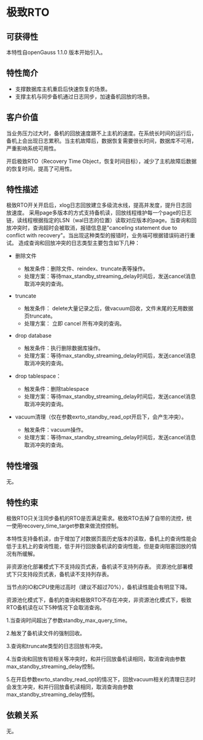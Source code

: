 # 极致RTO

## 可获得性<a name="section57017810"></a>

本特性自openGauss 1.1.0 版本开始引入。

## 特性简介<a name="section43398242"></a>

-   支撑数据库主机重启后快速恢复的场景。
-   支撑主机与同步备机通过日志同步，加速备机回放的场景。

## 客户价值<a name="section55039858"></a>

当业务压力过大时，备机的回放速度跟不上主机的速度。在系统长时间的运行后，备机上会出现日志累积。当主机故障后，数据恢复需要很长时间，数据库不可用，严重影响系统可用性。

开启极致RTO（Recovery Time Object，恢复时间目标），减少了主机故障后数据的恢复时间，提高了可用性。

## 特性描述<a name="section25596675"></a>

极致RTO开关开启后，xlog日志回放建立多级流水线，提高并发度，提升日志回放速度。 采用page多版本的方式支持备机读，回放线程维护每一个page的日志链，读线程根据指定的LSN（wal日志的位置）读取对应版本的page。当查询和回放冲突时，查询超时会被取消，报错信息是"canceling statement due to conflict with recovery"。当出现这种类型的报错时，业务端可根据错误码进行重试。 造成查询和回放冲突的日志类型主要包含如下几种：

- 删除文件 
  -   触发条件：删除文件、reindex、truncate表等操作。 
  -   处理方案：等待max_standby_streaming_delay时间后，发送cancel消息取消冲突的查询。

- truncate 
    - 触发条件： delete大量记录之后，做vacuum回收，文件末尾的无用数据页truncate。 
    - 处理方案： 立即 cancel 所有冲突的查询。

- drop database 
    - 触发条件：执行删除数据库操作。 
    - 处理方案：等待max_standby_streaming_delay时间后，发送cancel消息取消冲突的查询。
- drop tablespace： 
    - 触发条件：删除tablespace 
   - 处理方案：等待max_standby_streaming_delay时间后，发送cancel消息取消冲突的查询。
- vacuum清理（仅在参数exrto_standby_read_opt开启下，会产生冲突）。 
    - 触发条件：vacuum操作。 
    - 处理方案：等待max_standby_streaming_delay时间后，发送cancel消息取消冲突的查询。

## 特性增强<a name="section29043486"></a>

无。

## 特性约束<a name="section27741012910"></a>

极致RTO只关注同步备机的RTO是否满足需求。极致RTO去掉了自带的流控，统一使用recovery_time_target参数来做流控控制。


本特性支持备机读，由于增加了对数据页面历史版本的读取，备机上的查询性能会低于主机上的查询性能，低于并行回放备机读的查询性能，但是查询阻塞回放的情况有所缓解。 

非资源池化部署模式下不支持段页式表，备机读不支持列存表。 资源池化部署模式下只支持段页式表，备机读不支持列存表。 


当节点的IO和CPU使用过高时（建议不超过70%），备机读性能会有明显下降。 

资源池化模式下，备机的查询和极致RTO不存在冲突，非资源池化模式下，极致RTO备机读在以下5种情况下会取消查询。

1.当查询时间超出了参数standby_max_query_time。 

2.触发了备机读文件的强制回收。 

3.查询和truncate类型的日志回放有冲突。

4.当查询和回放有锁相关等冲突时，和并行回放备机读相同，取消查询由参数max_standby_streaming_delay控制。

5.在开启参数exrto_standby_read_opt的情况下，回放vacuum相关的清理日志时会发生冲突，和并行回放备机读相同，取消查询由参数max_standby_streaming_delay控制。

## 依赖关系<a name="section57771982"></a>

无。

